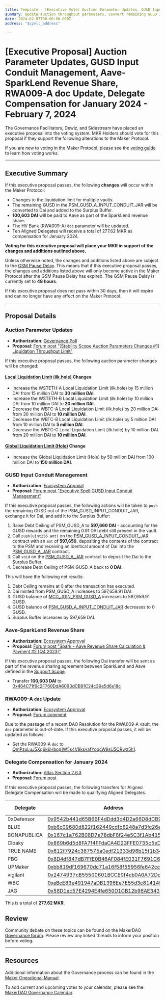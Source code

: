 ```yaml
---
title: Template - [Executive Vote] Auction Parameter Updates, GUSD Input Conduit Management, Aave-SparkLend Revenue Share, RWA009-A doc Update, Delegate Compensation for January 2024 - February 7, 2024
summary: Update auction throughput parameters, convert remaining GUSD into Dai, transfer Dai to Aave as part of the SparkLend revenue sharing agreement, update the `doc` for RWA009-A, Aligned Delegate compensation transfers for January 2024.
date: 2024-02-07T00:00:00.000Z
address: "$spell_address"

---
```

# [Executive Proposal] Auction Parameter Updates, GUSD Input Conduit Management, Aave-SparkLend Revenue Share, RWA009-A doc Update, Delegate Compensation for January 2024 - February 7, 2024

The Governance Facilitators, Dewiz, and Sidestream have placed an executive proposal into the voting system. MKR Holders should vote for this proposal if they support the following alterations to the Maker Protocol.

If you are new to voting in the Maker Protocol, please see the [voting guide](https://manual.makerdao.com/governance/voting-in-makerdao/on-chain-governance) to learn how voting works.

---

## Executive Summary

If this executive proposal passes, the following **changes** will occur within the Maker Protocol:
- Changes to the liquidation limit for multiple vaults.
- The remaining GUSD in the PSM_GUSD_A_INPUT_CONDUIT_JAR will be converted to Dai and added to the Surplus Buffer.
- **100,603 DAI** will be paid to Aave as part of the SparkLend revenue share.
- The HV Bank (RWA009-A) `doc` parameter will be updated.
- Ten Aligned Delegates will receive a total of 277.62 MKR as compensation for January 2024.

**Voting for this executive proposal will place your MKR in support of the changes and additions outlined above.**

Unless otherwise noted, the changes and additions listed above are subject to the [GSM Pause Delay](https://manual.makerdao.com/parameter-index/core/param-gsm-pause-delay). This means that if this executive proposal passes, the changes and additions listed above will only become active in the Maker Protocol after the GSM Pause Delay has expired. The GSM Pause Delay is currently set to **48 hours**.

If this executive proposal does not pass within 30 days, then it will expire and can no longer have any effect on the Maker Protocol.


---

## Proposal Details

### Auction Parameter Updates

* **Authorization**: [Governance Poll](https://vote.makerdao.com/polling/QmWLyYW7)
* **Proposal**: [Forum post "[Stability Scope Auction Parameters Changes #1] Liquidation Throughput Limit"](https://forum.makerdao.com/t/stability-scope-auction-parameters-changes-1-liquidation-throughput-limit/23508)

If this executive proposal passes, the following auction parameter changes will be changed:

#### [Local Liquidation Limit (ilk.hole)](https://mips.makerdao.com/mips/details/MIP104#14-3-1-5-8-local-liquidation-limit-hole-) Changes

* Increase the WSTETH-A Local Liquidation Limit (ilk.hole) by 15 million DAI from 15 million DAI to **30 million DAI**.
* Increase the WSTETH-B Local Liquidation Limit (ilk.hole) by 10 million DAI from 10 million DAI to **20 million DAI**.
* Decrease the WBTC-A Local Liquidation Limit (ilk.hole) by 20 million DAI from 30 million DAI to **10 million DAI**.
* Decrease the WBTC-B Local Liquidation Limit (ilk.hole) by 5 million DAI from 10 million DAI to **5 million DAI**.
* Decrease the WBTC-C Local Liquidation Limit (ilk.hole) by 10 million DAI from 20 million DAI to **10 million DAI**.

#### [Global Liquidation Limit (Hole)](https://manual.makerdao.com/parameter-index/core/param-global-liquidation-limit) Change

* Increase the Global Liquidation Limit (Hole) by 50 million DAI from 100 million DAI to **150 million DAI**.

### GUSD Input Conduit Management

* **Authorization**: [Ecosystem Appoval](https://forum.makerdao.com/t/executive-spell-gusd-input-conduit-management/23597/2)
* **Proposal**: [Forum post "Executive Spell GUSD Input Conduit Management"](https://forum.makerdao.com/t/executive-spell-gusd-input-conduit-management/23597)

If this executive proposal passes, the following actions will be taken to `push` the remaining GUSD out of the PSM_GUSD_INPUT_CONDUIT_JAR, exchange it for Dai, and add it to the Surplus Buffer:

1. Raise Debt Ceiling of PSM_GUSD_A to **597,660 DAI** - accounting for the GUSD rewards and the remaining 0.91 DAI debt still present in the vault.
2. Call `push(uint256 amt)` on the [PSM_GUSD_A_INPUT_CONDUIT_JAR](https://etherscan.io/address/0x6934218d8b3e9ffcabee8cd80f4c1c4167afa638) contract with an `amt` of **597,659**, depositing the contents of the contract to the PSM and receiving an identical amount of Dai into the [PSM_GUSD_A_JAR](https://etherscan.io/address/0xf2e7a5b83525c3017383deed19bb05fe34a62c27) contract.
3. Call `void` on the [PSM_GUSD_A_JAR](https://etherscan.io/address/0xf2e7a5b83525c3017383deed19bb05fe34a62c27) contract to deposit the Dai to the Surplus Buffer.
4. Decrease Debt Ceiling of PSM_GUSD_A back to **0 DAI**.

This will have the following net results:

1. Debt Ceiling remains at 0 after the transaction has executed.
2. Dai minted from PSM_GUSD_A increases to 597,659.91 DAI.
3. GUSD balance of [MCD_JOIN_PSM_GUSD_A](https://etherscan.io/address/0x79a0fa989fb7adf1f8e80c93ee605ebb94f7c6a5) increases to 597,659.91 GUSD.
4. GUSD balance of [PSM_GUSD_A_INPUT_CONDUIT_JAR](https://etherscan.io/address/0x6934218d8b3e9ffcabee8cd80f4c1c4167afa638) decreases to 0 GUSD.
5. Surplus Buffer increases by 597,659 DAI.

### Aave-SparkLend Revenue Share

* **Authorization**: [Ecosystem Approval](https://forum.makerdao.com/t/spark-aave-revenue-share-calculation-payment-2-q4-2023/23593/2)
* **Proposal**: [Forum post "Spark - Aave Revenue Share Calculation & Payment #2 [Q4 2023]"](https://forum.makerdao.com/t/spark-aave-revenue-share-calculation-payment-2-q4-2023/23593)

If this executive proposal passes, the following Dai transfer will be sent as part of the revenue sharing agreement between SparkLend and Aave defined in the [Support Scope](https://mips.makerdao.com/mips/details/MIP106#9-4-1-spark-protocol-aave-revenue-share).

* Transfer **100,603 DAI** to [0x464C71f6c2F760DdA6093dCB91C24c39e5d6e18c](https://etherscan.io/address/0x464C71f6c2F760DdA6093dCB91C24c39e5d6e18c)

### RWA009-A `doc` Update

* **Authorization**: [Ecosystem Approval](https://forum.makerdao.com/t/rwa009-hvbank-mip21-token-ces-domain-team-assessment/15861/20)
* **Proposal**: [Forum comment](http://forum.makerdao.com/t/rwa009-hvbank-mip21-token-ces-domain-team-assessment/15861/19)

Due to the passage of a recent DAO Resolution for the RWA009-A vault, the `doc` parameter is out-of-date. If this executive proposal passes, it will be updated as follows:

* Set the RWA009-A `doc` to [QmPzuLuJ5Xq6k6Hbop1W5s4V9ksvafYoqcW9sU5QRwz5h1](https://gateway.pinata.cloud/ipfs/QmPzuLuJ5Xq6k6Hbop1W5s4V9ksvafYoqcW9sU5QRwz5h1).

### Delegate Compensation for January 2024

* **Authorization**: [Atlas Section 2.6.3](https://mips.makerdao.com/mips/details/MIP101#2-6-3-aligned-delegate-income-and-participation-requirements)
* **Proposal**: [Forum post](https://forum.makerdao.com/t/january-2024-aligned-delegate-compensation/23604)

If this executive proposal passes, the following transfers for Aligned Delegate Compensation will be made to qualifying Aligned Delegates.

| Delegate    | Address                                                                                                               | Amount (MKR) |
|-------------|-----------------------------------------------------------------------------------------------------------------------|--------------|
| 0xDefensor  | [0x9542b441d65B6BF4dDdd3d4D2a66D8dCB9EE07a9](https://etherscan.io/address/0x9542b441d65B6BF4dDdd3d4D2a66D8dCB9EE07a9) | 41.67        |
| BLUE        | [0xb6c09680d822f162449cdfb8248a7d3fc26ec9bf](https://etherscan.io/address/0xb6c09680d822f162449cdfb8248a7d3fc26ec9bf) | 41.67        |
| BONAPUBLICA | [0x167c1a762B08D7e78dbF8f24e5C3f1Ab415021D3](https://etherscan.io/address/0x167c1a762B08D7e78dbF8f24e5C3f1Ab415021D3) | 41.67        |
| Cloaky      | [0x869b6d5d8FA7f4FFdaCA4D23FFE0735c5eD1F818](https://etherscan.io/address/0x869b6d5d8FA7f4FFdaCA4D23FFE0735c5eD1F818) | 41.67        |
| TRUE NAME   | [0x612f7924c367575a0edf21333d96b15f1b345a5d](https://etherscan.io/address/0x612f7924c367575a0edf21333d96b15f1b345a5d) | 41.67        |
| PBG         | [0x8D4df847dB7FfE0B46AF084fE031F7691C6478c2](https://etherscan.io/address/0x8D4df847dB7FfE0B46AF084fE031F7691C6478c2) | 13.89        |
| UPMaker     | [0xbb819df169670dc71a16f58f55956fe642cc6bcd](https://etherscan.io/address/0xbb819df169670dc71a16f58f55956fe642cc6bcd) | 13.89        |
| vigilant    | [0x2474937cB55500601BCCE9f4cb0A0A72Dc226F61](https://etherscan.io/address/0x2474937cB55500601BCCE9f4cb0A0A72Dc226F61) | 13.89        |
| WBC         | [0xeBcE83e491947aDB1396Ee7E55d3c81414fB0D47](https://etherscan.io/address/0xeBcE83e491947aDB1396Ee7E55d3c81414fB0D47) | 13.89        |
| JAG         | [0x58D1ec57E4294E4fe650D1CB12b96AE34349556f](https://etherscan.io/address/0x58D1ec57E4294E4fe650D1CB12b96AE34349556f) | 13.71        |

This is a total of **277.62 MKR**.

## Review

Community debate on these topics can be found on the MakerDAO [Governance forum](https://forum.makerdao.com/). Please review any linked threads to inform your position before voting.

---

## Resources

Additional information about the Governance process can be found in the [Maker Operational Manual](https://manual.makerdao.com).

To add current and upcoming votes to your calendar, please see the [MakerDAO Governance Calendar](https://manual.makerdao.com/makerdao/calendars/governance-calendar).